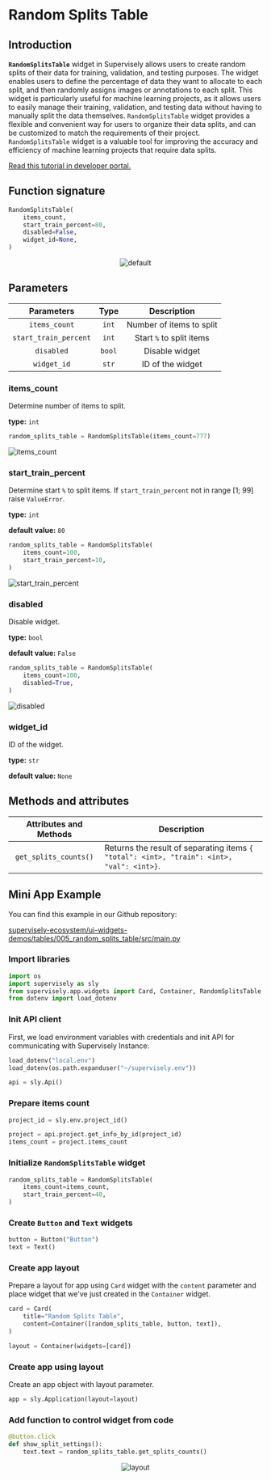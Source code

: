 # Random Splits Table

## Introduction

**`RandomSplitsTable`** widget in Supervisely allows users to create random splits of their data for training, validation, and testing purposes. The widget enables users to define the percentage of data they want to allocate to each split, and then randomly assigns images or annotations to each split. This widget is particularly useful for machine learning projects, as it allows users to easily manage their training, validation, and testing data without having to manually split the data themselves. `RandomSplitsTable` widget provides a flexible and convenient way for users to organize their data splits, and can be customized to match the requirements of their project. `RandomSplitsTable` widget is a valuable tool for improving the accuracy and efficiency of machine learning projects that require data splits.

[Read this tutorial in developer portal.](https://developer.supervisely.com/app-development/widgets/tables/randomsplitstable)

## Function signature

```python
RandomSplitsTable(
    items_count,
    start_train_percent=80,
    disabled=False,
    widget_id=None,
)
```

<p align="center">
  <img src="https://user-images.githubusercontent.com/120389559/221407209-a8049b1b-4807-4104-a876-dce63ea8bbc2.gif" alt="default" />
</p>



## Parameters

|      Parameters       |  Type  |       Description        |
| :-------------------: | :----: | :----------------------: |
|     `items_count`     | `int`  | Number of items to split |
| `start_train_percent` | `int`  | Start `%` to split items |
|      `disabled`       | `bool` |      Disable widget      |
|      `widget_id`      | `str`  |     ID of the widget     |

### items_count

Determine number of items to split.

**type:** `int`

```python
random_splits_table = RandomSplitsTable(items_count=777)
```

![items_count](https://user-images.githubusercontent.com/120389559/221407395-0afc810b-8048-446e-8ab5-f1ba678d2748.png)

### start_train_percent

Determine start `%` to split items. If `start_train_percent` not in range [1; 99] raise `ValueError`.

**type:** `int`

**default value:** `80`

```python
random_splits_table = RandomSplitsTable(
    items_count=100,
    start_train_percent=10,
)
```

![start_train_percent](https://user-images.githubusercontent.com/120389559/221407545-ec7300a6-2903-4104-b619-0efe30d6bfb7.png)

### disabled

Disable widget.

**type:** `bool`

**default value:** `False`

```python
random_splits_table = RandomSplitsTable(
    items_count=100,
    disabled=True,
)
```

![disabled](https://user-images.githubusercontent.com/120389559/221407635-d8b5f3a4-9a56-45e3-a881-c56fd3edb406.png)

### widget_id

ID of the widget.

**type:** `str`

**default value:** `None`

## Methods and attributes

| Attributes and Methods | Description                                                                               |
| :--------------------: | ----------------------------------------------------------------------------------------- |
| `get_splits_counts()`  | Returns the result of separating items `{ "total": <int>, "train": <int>, "val": <int>}`. |

## Mini App Example

You can find this example in our Github repository:

[supervisely-ecosystem/ui-widgets-demos/tables/005_random_splits_table/src/main.py](https://github.com/supervisely-ecosystem/ui-widgets-demos/blob/master/tables/005_random_splits_table/src/main.py)

### Import libraries

```python
import os
import supervisely as sly
from supervisely.app.widgets import Card, Container, RandomSplitsTable
from dotenv import load_dotenv
```

### Init API client

First, we load environment variables with credentials and init API for communicating with Supervisely Instance:

```python
load_dotenv("local.env")
load_dotenv(os.path.expanduser("~/supervisely.env"))

api = sly.Api()
```

### Prepare items count

```python
project_id = sly.env.project_id()

project = api.project.get_info_by_id(project_id)
items_count = project.items_count
```

### Initialize `RandomSplitsTable` widget

```python
random_splits_table = RandomSplitsTable(
    items_count=items_count,
    start_train_percent=40,
)
```

### Create `Button` and `Text` widgets

```python
button = Button("Button")
text = Text()
```

### Create app layout

Prepare a layout for app using `Card` widget with the `content` parameter and place widget that we've just created in the `Container` widget.

```python
card = Card(
    title="Random Splits Table",
    content=Container([random_splits_table, button, text]),
)

layout = Container(widgets=[card])
```

### Create app using layout

Create an app object with layout parameter.

```python
app = sly.Application(layout=layout)
```

### Add function to control widget from code

```python
@button.click
def show_split_settings():
    text.text = random_splits_table.get_splits_counts()
```

<p align="center">
  <img src="https://user-images.githubusercontent.com/79905215/222740724-389a1e0e-9913-4d3b-a97e-be6f47f21c0e.gif" alt="layout" />
</p>
